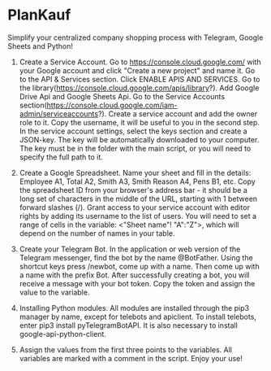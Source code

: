 # PlanKauf
Simplify your centralized company shopping process with Telegram, Google Sheets and Python!

1. Create a Service Account. Go to https://console.cloud.google.com/ with your Google account and click "Create a new project" and name it. Go to the API & Services section. Click ENABLE APIS AND SERVICES. Go to the library(https://console.cloud.google.com/apis/library?). Add Google Drive Api and Google Sheets Api. Go to the Service Accounts section(https://console.cloud.google.com/iam-admin/serviceaccounts?). Create a service account and add the owner role to it. Copy the username, it will be useful to you in the second step. In the service account settings, select the keys section and create a JSON-key. The key will be automatically downloaded to your computer. The key must be in the folder with the main script, or you will need to specify the full path to it.

2. Create a Google Spreadsheet. Name your sheet and fill in the details: Employee A1, Total A2, Smith A3, Smith Reason A4, Pens B1, etc. Copy the spreadsheet ID from your browser's address bar - it should be a long set of characters in the middle of the URL, starting with 1 between forward slashes (/). Grant access to your service account with editor rights by adding its username to the list of users. You will need to set a range of cells in the variable: <"Sheet name"! "A":"Z">, which will depend on the number of names in your table.

3. Create your Telegram Bot. In the application or web version of the Telegram messenger, find the bot by the name @BotFather. Using the shortcut keys press /newbot, come up with a name. Then come up with a name with the prefix Bot. After successfully creating a bot, you will receive a message with your bot token. Copy the token and assign the value to the variable.

4. Installing Python modules. All modules are installed through the pip3 manager by name, except for telebots and apiclient. To install telebots, enter pip3 install pyTelegramBotAPI. It is also necessary to install google-api-python-client.

5. Assign the values from the first three points to the variables. All variables are marked with a comment in the script. Enjoy your use!
